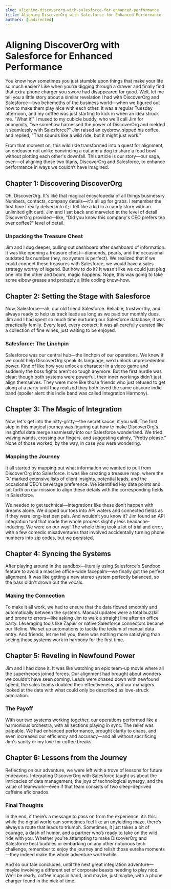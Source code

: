 ```yaml
---
slug: aligning-discoverorg-with-salesforce-for-enhanced-performance
title: Aligning DiscoverOrg with Salesforce for Enhanced Performance
authors: [undirected]
---
```



# Aligning DiscoverOrg with Salesforce for Enhanced Performance

You know how sometimes you just stumble upon things that make your life so much easier? Like when you're digging through a drawer and finally find that extra phone charger you swore had disappeared for good. Well, let me tell you a little story about a similar revelation I had with DiscoverOrg and Salesforce—two behemoths of the business world—when we figured out how to make them play nice with each other. It was a regular Tuesday afternoon, and my coffee was just starting to kick in when an idea struck me. "What if," I mused to my cubicle buddy, who we'll call Jim for anonymity, "we somehow harnessed the power of DiscoverOrg and melded it seamlessly with Salesforce?" Jim raised an eyebrow, sipped his coffee, and replied, "That sounds like a wild ride, but it might just work."

From that moment on, this wild ride transformed into a quest for alignment, an endeavor not unlike convincing a cat and a dog to share a food bowl without plotting each other's downfall. This article is our story—our saga, even—of aligning these two titans, DiscoverOrg and Salesforce, to enhance performance in ways we couldn’t have imagined.

## Chapter 1: Discovering DiscoverOrg

Oh, DiscoverOrg. It's like that magical encyclopedia of all things business-y. Numbers, contacts, company details—it's all up for grabs. I remember the first time I really delved into it; I felt like a kid in a candy store with an unlimited gift card. Jim and I sat back and marveled at the level of detail DiscoverOrg provided—like, "Did you know this company's CEO prefers tea over coffee?" level of detail.

### Unpacking the Treasure Chest

Jim and I dug deeper, pulling out dashboard after dashboard of information. It was like opening a treasure chest—diamonds, pearls, and the occasional outdated fax number (hey, no system is perfect). We realized that if we could connect these treasures with Salesforce, we would have a sales strategy worthy of legend. But how to do it? It wasn't like we could just plug one into the other and boom, magic happens. Nope, this was going to take some elbow grease and probably a little coding know-how.

## Chapter 2: Setting the Stage with Salesforce

Now, Salesforce—ah, our old friend Salesforce. Reliable, trustworthy, and always ready to help us track leads as long as we paid our monthly dues. Jim and I had spent so much time nurturing our Salesforce database, it was practically family. Every lead, every contact; it was all carefully curated like a collection of fine wines, just waiting to be enjoyed.

### Salesforce: The Linchpin

Salesforce was our central hub—the linchpin of our operations. We knew if we could help DiscoverOrg speak its language, we’d unlock unprecedented power. Kind of like how you unlock a character in a video game and suddenly the boss fights aren't so tough anymore. But the first hurdle was clear: though both systems were powerful, their inner workings didn't just align themselves. They were more like those friends who just refused to get along at a party until they realized they both loved the same obscure indie band (spoiler alert: this indie band was called Integration Harmony).

## Chapter 3: The Magic of Integration

Now, let's get into the nitty-gritty—the secret sauce, if you will. The first step in this magical journey was figuring out how to make DiscoverOrg's insightful data merge seamlessly into our Salesforce wonderland. We tried waving wands, crossing our fingers, and suggesting calmly, "Pretty please." None of those worked, by the way, in case you were wondering.

### Mapping the Journey

It all started by mapping out what information we wanted to pull from DiscoverOrg into Salesforce. It was like creating a treasure map, where the ‘X’ marked extensive lists of client insights, potential leads, and the occasional CEO’s beverage preference. We identified key data points and set forth on our mission to align these details with the corresponding fields in Salesforce.

We needed to get technical—integrations like these don’t happen with dreams alone. We dipped our toes into API waters and connected fields as if they were long-lost pen pals. And wouldn’t you know it? Jim found an API integration tool that made the whole process slightly less headache-inducing. We were on our way! The whole thing took a lot of trial and error, with a few comedic misadventures that involved accidentally turning phone numbers into zip codes, but we persisted.

## Chapter 4: Syncing the Systems

After playing around in the sandbox—literally using Salesforce's Sandbox feature to avoid a massive office-wide facepalm—we finally got the perfect alignment. It was like getting a new stereo system perfectly balanced, so the bass didn't drown out the vocals.

### Making the Connection

To make it all work, we had to ensure that the data flowed smoothly and automatically between the systems. Manual updates were a total buzzkill and prone to errors—like asking Jim to walk a straight line after an office party. Leveraging tools like Zapier or native Salesforce connectors became our lifeline. We set up automations to tackle the tedium of manual data entry. And friends, let me tell you, there was nothing more satisfying than seeing those systems work in harmony for the first time.

## Chapter 5: Reveling in Newfound Power

Jim and I had done it. It was like watching an epic team-up movie where all the superheroes joined forces. Our alignment had brought about wonders we couldn’t have seen coming. Leads were chased down with newfound speed, the sales teams doubled their effectiveness, and our managers looked at the data with what could only be described as love-struck admiration.

### The Payoff

With our two systems working together, our operations performed like a harmonious orchestra, with all sections playing in sync. The relief was palpable. We had enhanced performance, brought clarity to chaos, and even increased our efficiency and accuracy—and all without sacrificing Jim's sanity or my love for coffee breaks.

## Chapter 6: Lessons from the Journey

Reflecting on our adventure, we were left with a trove of lessons for future endeavors. Integrating DiscoverOrg with Salesforce taught us about the intricacies of data management, the joys of technological synergy, and the value of teamwork—even if that team consists of two sleep-deprived caffeine aficionados.

### Final Thoughts

In the end, if there’s a message to pass on from the experience, it’s this: while the digital world can sometimes feel like an unyielding maze, there’s always a route that leads to triumph. Sometimes, it just takes a bit of courage, a dash of humor, and a partner who’s ready to take on the wild ride with you. Whether you're attempting to make DiscoverOrg and Salesforce best buddies or embarking on any other notorious tech challenge, remember to enjoy the journey and relish those eureka moments—they indeed make the whole adventure worthwhile.

And so our tale concludes, until the next great integration adventure—maybe involving a different set of corporate beasts needing to play nice. We'll be ready, coffee mugs in hand, and maybe, just maybe, with a phone charger found in the nick of time.